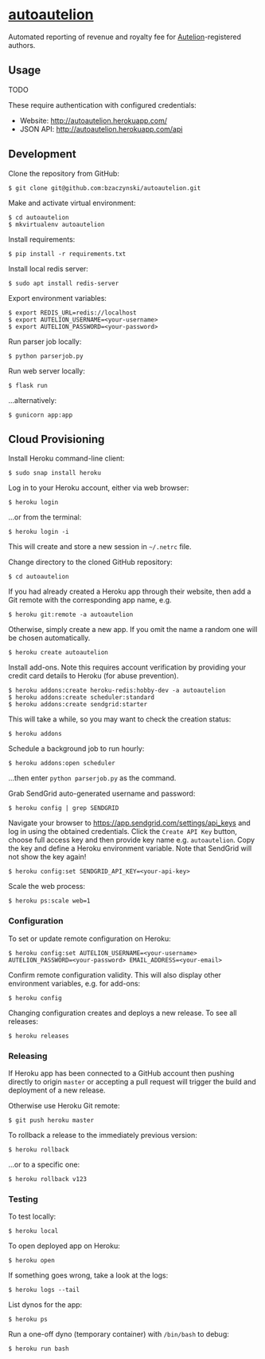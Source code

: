 # [autoautelion](http://autoautelion.herokuapp.com/)

Automated reporting of revenue and royalty fee for [Autelion](https://helion.pl/autelion/)-registered authors.

## Usage

TODO

These require authentication with configured credentials:

* Website: <http://autoautelion.herokuapp.com/>
* JSON API: <http://autoautelion.herokuapp.com/api>

## Development

Clone the repository from GitHub:

```shell
$ git clone git@github.com:bzaczynski/autoautelion.git
```

Make and activate virtual environment:

```shell
$ cd autoautelion
$ mkvirtualenv autoautelion
```

Install requirements:

```shell
$ pip install -r requirements.txt
```

Install local redis server:

```shell
$ sudo apt install redis-server
```

Export environment variables:

```shell
$ export REDIS_URL=redis://localhost
$ export AUTELION_USERNAME=<your-username>
$ export AUTELION_PASSWORD=<your-password>
```

Run parser job locally:

```shell
$ python parserjob.py
```

Run web server locally:

```shell
$ flask run
```

...alternatively:

```shell
$ gunicorn app:app
```

## Cloud Provisioning

Install Heroku command-line client:

```shell
$ sudo snap install heroku
```

Log in to your Heroku account, either via web browser:

```shell
$ heroku login
```

...or from the terminal:

```shell
$ heroku login -i
```

This will create and store a new session in `~/.netrc` file.

Change directory to the cloned GitHub repository:

```shell
$ cd autoautelion
```

If you had already created a Heroku app through their website, then add a Git remote with the corresponding app name, e.g.

```shell
$ heroku git:remote -a autoautelion
```

Otherwise, simply create a new app. If you omit the name a random one will be chosen automatically.

```shell
$ heroku create autoautelion
```

Install add-ons. Note this requires account verification by providing your credit card details to Heroku (for abuse prevention).

```shell
$ heroku addons:create heroku-redis:hobby-dev -a autoautelion
$ heroku addons:create scheduler:standard
$ heroku addons:create sendgrid:starter
```

This will take a while, so you may want to check the creation status:

```shell
$ heroku addons
```

Schedule a background job to run hourly:

```shell
$ heroku addons:open scheduler
```

...then enter `python parserjob.py` as the command.

Grab SendGrid auto-generated username and password:

```shell
$ heroku config | grep SENDGRID
```

Navigate your browser to <https://app.sendgrid.com/settings/api_keys> and log in using the obtained credentials. Click the `Create API Key` button, choose full access key and then provide key name e.g. `autoautelion`. Copy the key and define a Heroku environment variable. Note that SendGrid will not show the key again!

```shell
$ heroku config:set SENDGRID_API_KEY=<your-api-key>
```

Scale the web process:

```shell
$ heroku ps:scale web=1
```

### Configuration

To set or update remote configuration on Heroku:

```shell
$ heroku config:set AUTELION_USERNAME=<your-username> AUTELION_PASSWORD=<your-password> EMAIL_ADDRESS=<your-email>
```

Confirm remote configuration validity. This will also display other environment variables, e.g. for add-ons:

```shell
$ heroku config
```

Changing configuration creates and deploys a new release. To see all releases:

```shell
$ heroku releases
```

### Releasing

If Heroku app has been connected to a GitHub account then pushing directly to origin `master` or accepting a pull request will trigger the build and deployment of a new release.

Otherwise use Heroku Git remote:

```shell
$ git push heroku master
```

To rollback a release to the immediately previous version:

```shell
$ heroku rollback
```

...or to a specific one:

```shell
$ heroku rollback v123
```

### Testing

To test locally:

```shell
$ heroku local
```

To open deployed app on Heroku:

```shell
$ heroku open
```

If something goes wrong, take a look at the logs:

```shell
$ heroku logs --tail
```

List dynos for the app:

```shell
$ heroku ps
```

Run a one-off dyno (temporary container) with `/bin/bash` to debug:

```shell
$ heroku run bash
```
